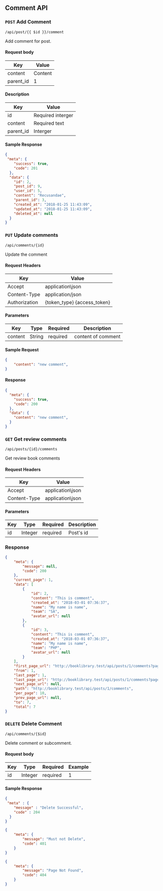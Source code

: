 ## Comment API

### `POST` Add Comment
```
/api/post/{{ $id }}/comment

 ```
 Add comment for post.
#### Request body
| Key | Value |
|---|---|
| content | Content |
| parent_id | 1 |

#### Description
| Key | Value |
|---|---|
| id | Required interger |
| content | Required text |
| parent_id | Interger |

#### Sample Response
```json
{
 "meta": {
    "success": true,
    "code": 201
  },
  "data": {
    "id": 2,
    "post_id": 9,
    "user_id": 5,
    "content": "Recusandae",
    "parent_id": 3,
    "created_at": "2018-01-25 11:43:09",
    "updated_at": "2018-01-25 11:43:09",
    "deleted_at": null
  }
}

```
### `PUT` Update comments
```
/api/comments/{id}
```
Update the comment
#### Request Headers
| Key | Value |
|---|---|
|Accept|application\json
|Content-Type|application/json
|Authorization|{token_type} {access_token}|

#### Parameters
| Key | Type | Required | Description |
|---|---|---|---|
| content | String | required | content of comment |

#### Sample Request
```json
{
	"content": "new comment",
}
```

#### Response
```json
{
  "meta": {
    "success": true,
    "code": 200
  },
  "data": {
    "content": "new comment",
  }
}
```

### `GET` Get review comments
```
/api/posts/{id}/comments
```
Get review book comments
#### Request Headers
| Key | Value |
|---|---|
|Accept|application\json|
|Content-Type|application\json|

#### Parameters
| Key | Type | Required | Description |
|---|---|---|---|
| id | Integer | required | Post's id |

### Response
```json
{
    "meta": {
        "message": null,
        "code": 200
    },
    "current_page": 1,
    "data": [
        {
            "id": 2,
            "content": "This is comment",
            "created_at": "2018-03-01 07:36:37",
            "name": "My name is name",
            "team": "SA",
            "avatar_url": null
        },
        {
            "id": 3,
            "content": "This is comment",
            "created_at": "2018-03-01 07:36:37",
            "name": "My name is name",
            "team": "PHP",
            "avatar_url": null
        }
    ],
    "first_page_url": "http://booklibrary.test/api/posts/1/comments?page=1",
    "from": 1,
    "last_page": 1,
    "last_page_url": "http://booklibrary.test/api/posts/1/comments?page=1",
    "next_page_url": null,
    "path": "http://booklibrary.test/api/posts/1/comments",
    "per_page": 10,
    "prev_page_url": null,
    "to": 7,
    "total": 7
}
```

### `DELETE` Delete Comment
```
/api/comments/{$id}

 ```
 Delete comment or subcomment.
#### Request body
| Key | Type | Required | Example|
|---|---|---|---|
| id | Integer | required | 1

#### Sample Response
```json
{
 "meta" : {
    "message" : "Delete Successful",
    "code" : 204
  }
}
```
```json
{
    "meta": {
        "message": "Must not Delete",
        "code": 401
    }
}
```
```json
{
    "meta": {
        "message": "Page Not Found",
        "code": 404
    }
}
```
